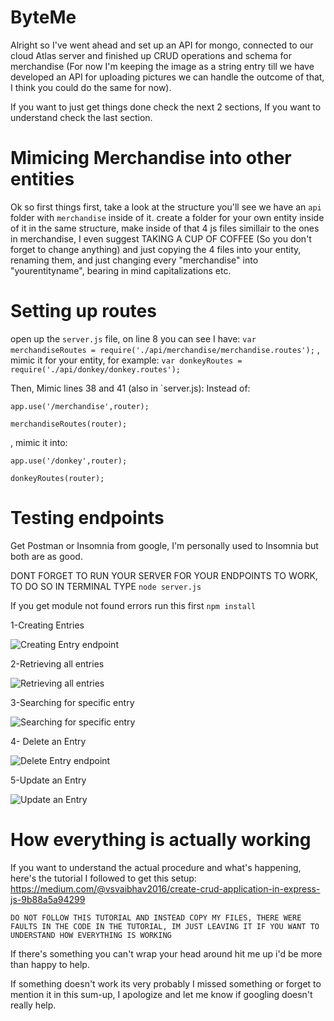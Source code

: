 # ByteMe
Alright so I've went ahead and set up an API for mongo, connected to our cloud Atlas server and finished up CRUD operations and schema for merchandise (For now I'm keeping the image as a string entry till we have developed an API for uploading pictures we can handle the outcome of that, I think you could do the same for now).

If you want to just get things done check the next 2 sections, If you want to understand check the last section.

# Mimicing Merchandise into other entities
Ok so first things first, take a look at the structure you'll see we have an `api` folder with `merchandise` inside of it.
create a folder for your own entity inside of it in the same structure, make inside of that 4 js files simillair to the ones in merchandise, I even suggest TAKING A CUP OF COFFEE (So you don't forget to change anything) and just copying the 4 files into your entity, renaming them, and just changing every "merchandise" into "yourentityname", bearing in mind capitalizations etc.


# Setting up routes
open up the `server.js` file, on line 8 you can see I have:
`var merchandiseRoutes = require('./api/merchandise/merchandise.routes');`
, mimic it for your entity, for example:
`var donkeyRoutes = require('./api/donkey/donkey.routes');`

Then, Mimic lines 38 and 41 (also in `server.js):
Instead of: 

`app.use('/merchandise',router);`

`merchandiseRoutes(router);`

, mimic it into:

`app.use('/donkey',router);`

`donkeyRoutes(router);`




# Testing endpoints
Get Postman or Insomnia from google, I'm personally used to Insomnia but both are as good.

DONT FORGET TO RUN YOUR SERVER FOR YOUR ENDPOINTS TO WORK, TO DO SO IN TERMINAL TYPE
`node server.js`

If you get module not found errors run this first
`npm install`

1-Creating Entries

![Creating Entry endpoint](https://i.ibb.co/rswt20Z/Screenshot-7.png)

2-Retrieving all entries

![Retrieving all entries](https://i.ibb.co/rtkgT3z/Screenshot-8.png)

3-Searching for specific entry

![Searching for specific entry](https://i.ibb.co/6cMDh6x/Screenshot-9.png)

4- Delete an Entry

![Delete Entry endpoint](https://i.ibb.co/rGx3nLb/Screenshot-10.png)

5-Update an Entry

![Update an Entry](https://i.ibb.co/rk8T4LB/Screenshot-11.png)





# How everything is actually working
If you want to understand the actual procedure and what's happening, here's the tutorial I followed to get this setup: 
https://medium.com/@vsvaibhav2016/create-crud-application-in-express-js-9b88a5a94299

`DO NOT FOLLOW THIS TUTORIAL AND INSTEAD COPY MY FILES, THERE WERE FAULTS IN THE CODE IN THE TUTORIAL, IM JUST LEAVING IT IF YOU WANT TO UNDERSTAND HOW EVERYTHING IS WORKING`

If there's something you can't wrap your head around hit me up i'd be more than happy to help.

If something doesn't work its very probably I missed something or forget to mention it in this sum-up, I apologize and let me know if googling doesn't really help.
